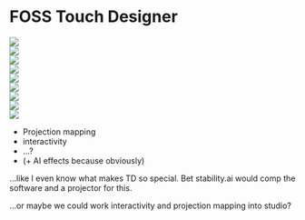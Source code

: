 # FOSS Touch Designer

![](https://img.shields.io/badge/tag-publicgood-lightgrey)  
![](https://img.shields.io/badge/tag-animation-lightgrey)  
![](https://img.shields.io/badge/tag-opensource-84f8cf)  
![](https://img.shields.io/badge/tag-accessibility-84f8cf)  
![](https://img.shields.io/badge/tag-3hi5this-darkgreen)  
![](https://img.shields.io/badge/tag-tooling-lightgrey)  
![](https://img.shields.io/badge/tag-wip-lightgrey)  
![](https://img.shields.io/badge/tag-tooling-84f8cf)  
![](https://img.shields.io/badge/tag-alignment-lightgrey)


* Projection mapping
* interactivity
* ...?
* (+ AI effects because obviously)

...like I even know what makes TD so special. Bet stability.ai would comp the software and a projector for this.

...or maybe we could work interactivity and projection mapping into studio?
